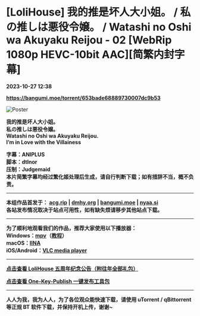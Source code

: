 # [LoliHouse] 我的推是坏人大小姐。 / 私の推しは悪役令嬢。 / Watashi no Oshi wa Akuyaku Reijou - 02 [WebRip 1080p HEVC-10bit AAC][简繁内封字幕]

**2023-10-27 12:38**

**https://bangumi.moe/torrent/653bade68889730007dc9b53**

![Poster](https://wataoshi-anime.com/assets/images/top/mainimg_01.jpg)  

**我的推是坏人大小姐。**  
**私の推しは悪役令嬢。**  
**Watashi no Oshi wa Akuyaku Reijou.**  
**I’m in Love with the Villainess**  

**字幕：ANIPLUS**  
**脚本：dtlnor**  
**压制：Judgemaid**  
**本片简繁字幕均经过繁化姬处理后生成，请自行判断下载；如有措辞不当，概不负责。**  

* * *

**本组作品首发于： [acg.rip](https://acg.rip/?term=LoliHouse) | [dmhy.org](https://share.dmhy.org/topics/list?keyword=lolihouse) | [bangumi.moe](https://bangumi.moe/search/581be821ee98e9ca20730eae) | [nyaa.si](https://nyaa.si/?f=0&c=0_0&q=lolihouse)**  
**各站发布情况取决于站点可用性，如有缺失烦请移步其他站点下载。**  

* * *

**为了顺利地观看我们的作品，推荐大家使用以下播放器：**  
**Windows：[mpv](https://mpv.io/)（[教程](https://vcb-s.com/archives/7594)）**  
**macOS：[IINA](https://iina.io/)**  
**iOS/Android：[VLC media player](https://www.videolan.org/vlc/)**  

* * *

**[点击查看 LoliHouse 五周年纪念公告（附往年全部礼包）](https://share.dmhy.org/topics/view/599634_LoliHouse_LoliHouse_5th_Anniversary_Announcement.html)**

**[点击查看 One-Key-Publish 一键发布工具包](https://github.com/AmusementClub/OKP)**  

* * *

**人人为我，我为人人，为了各位观众能快速下载，请使用 uTorrent / qBittorrent 等正规 BT 软件下载，并保持开机上传，谢谢~**